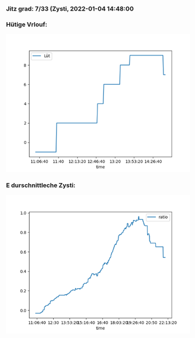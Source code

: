 ### Jitz grad: 7/33 (Zysti, 2022-01-04 14:48:00

### Hütige Vrlouf:
![Graph](Today.png)

### E durschnittleche Zysti:
![Graph](Zysti.png)